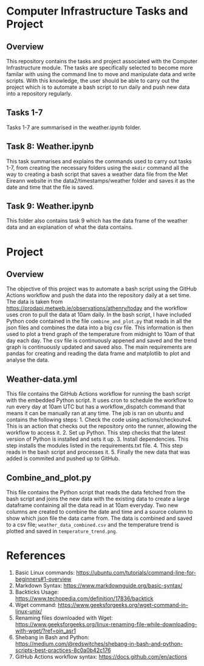# Computer Infrastructure Tasks and Project

## Overview
This repository contains the tasks and project associated with the Computer Infrastructure module. The tasks are specifically selected to become more familar with using the command line to move and manipulate data and write scripts. With this knowledge, the user should be able to carry out the project which is to automate a bash script to run daily and push new data into a repository regularly.

## Tasks 1-7
Tasks 1-7 are summarised in the weather.ipynb folder.

## Task 8: Weather.ipynb
This task summarises and explains the commands used to carry out tasks 1-7, from creating the necessary folders using the `mkdir` command all the way to creating a bash script that saves a weather data file from the Met Eireann website in the data2/timestamps/weather folder and saves it as the date and time that the file is saved. 

## Task 9: Weather.ipynb
This folder also contains task 9 which has the data frame of the weather data and an explanation of what the data contains.

# Project 

## Overview
The objective of this project was to automate a bash script using the GitHub Actions workflow and push the data into the repository daily at a set time. The data is taken from https://prodapi.metweb.ie/observations/athenry/today and the workflow uses cron to pull the data at 10am daily. In the bash script, I have included Python code contained in the file `combine_and_plot.py` that reads in all the json files and combines the data into a big csv file. This information is then used to plot a trend graph of the temperature from midnight to 10am of that day each day. The csv file is continuously appened and saved and the trend graph is continuously updated and saved also. The main requirements are pandas for creating and reading the data frame and matplotlib to plot and analyse the data.

## Weather-data.yml
This file contains the GitHub Actions workflow for running the bash script with the embedded Python script. It uses cron to schedule the workflow to run every day at 10am UTC but has a workflow_dispatch command that means it can be manually ran at any time. The job is ran on ubuntu and contains the following steps: 1. Check the code using actions/checkoutv4. This is an action that checks out the repository onto the runner, allowing the workflow to access it. 2. Set up Python. This step checks that the latest version of Python is installed and sets it up. 3. Install dependencies. This step installs the modules listed in the requirements.txt file. 4. This step reads in the bash script and processes it. 5. Finally the new data that was added is commited and pushed up to GitHub.

## Combine_and_plot.py
This file contains the Python script that reads the data fetched from the bash script and joins the new data with the existing data to create a large dataframe containing all the data read in at 10am everyday. Two new columns are created to combine the date and time and a source column to show which json file the data came from. The data is combined and saved to a csv file; `weather_data_combined.csv` and the temperature trend is plotted and saved in `temperature_trend.png`.

# References
1. Basic Linux commands: https://ubuntu.com/tutorials/command-line-for-beginners#1-overview
2. Markdown Syntax: https://www.markdownguide.org/basic-syntax/
3. Backticks Usage: https://www.techopedia.com/definition/17836/backtick
4. Wget command: https://www.geeksforgeeks.org/wget-command-in-linux-unix/
5. Renaming files downloaded with Wget: https://www.geeksforgeeks.org/linux-renaming-file-while-downloading-with-wget/?ref=oin_asr1
6. Shebang in Bash and Python: https://medium.com/@redswitches/shebang-in-bash-and-python-scripts-best-practices-8c0a0b42c176
7. GitHub Actions workflow syntax: https://docs.github.com/en/actions
